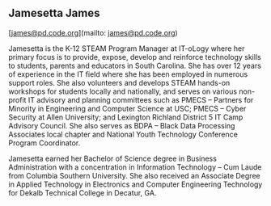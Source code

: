 ## Jamesetta James

[james@pd.code.org](mailto: james@pd.code.org)

Jamesetta is the K-12 STEAM Program Manager at IT-oLogy where her primary focus is to provide, expose, develop and reinforce technology skills to students, parents and educators in South Carolina. She has over 12 years of experience in the IT field where she has been employed in numerous support roles. She also volunteers and develops STEAM hands-on workshops for students locally and nationally, and serves on various non-profit IT advisory and planning committees such as PMECS – Partners for Minority in Engineering and Computer Science at USC; PMECS – Cyber Security at Allen University; and Lexington Richland District 5 IT Camp Advisory Council. She also serves as BDPA – Black Data Processing Associates local chapter and National Youth Technology Conference Program Coordinator.

Jamesetta earned her Bachelor of Science degree in Business Administration with a concentration in Information Technology – Cum Laude from Columbia Southern University. She also received an Associate Degree in Applied Technology in Electronics and Computer Engineering Technology for Dekalb Technical College in Decatur, GA.

